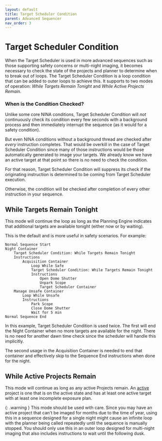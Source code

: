 ```yaml
---
layout: default
title: Target Scheduler Condition
parent: Advanced Sequencer
nav_order: 3
---
```


# Target Scheduler Condition

When the Target Scheduler is used in more advanced sequences such as those supporting safety concerns or multi-night imaging, it becomes necessary to check the state of the projects and planner to determine when to break out of loops.  The Target Scheduler Condition is a loop condition that can be added to outer loops to achieve this.  It supports to two modes of operation: _While Targets Remain Tonight_ and _While Active Projects Remain_.

### When is the Condition Checked?

Unlike some core NINA conditions, Target Scheduler Condition will _not_ continuously check its condition every few seconds with a background process and then immediately interrupt the sequence (as it would for a safety condition).

But even NINA conditions without a background thread are checked after _every_ instruction completes.  That would be overkill in the case of Target Scheduler Condition since many of those instructions would be those automatically generated to image your targets.  We already know we have an active target at that point so there is no need to check the condition.

For that reason, Target Scheduler Condition will suppress its check if the originating instruction is determined to be coming from Target Scheduler execution.

Otherwise, the condition will be checked after completion of every other instruction in your sequence.

## While Targets Remain Tonight
This mode will continue the loop as long as the Planning Engine indicates that additional targets are available tonight (either now or by waiting).

This is the default and is more useful in safety scenarios.  For example:

```
Normal Sequence Start
Night Container
    Target Scheduler Condition: While Targets Remain Tonight
    Instructions
        Acquisition Container
            Loop While Safe
            Target Scheduler Condition: While Targets Remain Tonight
            Instructions
                Open Dome Shutter
                Unpark Scope
                Target Scheduler Container
    Manage Unsafe Container
        Loop While Unsafe
        Instructions
            Park Scope
            Close Dome Shutter
            Wait for 5 min
Normal Sequence End
```

In this example, Target Scheduler Condition is used twice.  The first will end the Night Container when no more targets are available for the night.  There is no need for another dawn time check since the scheduler will handle this implicitly.

The second usage in the Acquisition Container is needed to end that container and effectively skip to the Sequence End instructions when done for the night.

## While Active Projects Remain
This mode will continue as long as any active Projects remain.  An [active](../target-management/index.html#activeenabled) project is one that is on the active state and has at least one active target with at least one incomplete exposure plan.

{: .warning }
This mode should be used with care.  Since you may have an active project that can't be imaged for months due to the time of year, using this in a sequence designed for a single night might cause an infinite loop with the planner being called repeatedly until the sequence is manually stopped.  You should only use this in an outer loop designed for multi-night imaging that also includes instructions to wait until the following dusk.
